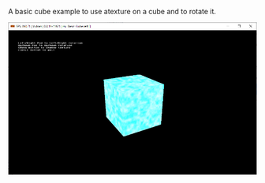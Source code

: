 A basic cube example to use atexture on a cube and to rotate it.

![RSX basic cube example](rsx_basic_cube.png?raw=true)
